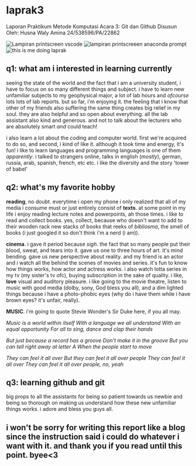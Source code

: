 # laprak3
Laporan Praktikum Metode Komputasi Acara 3: Git dan Github
Disusun Oleh:
Husna Waly Amina 
24/538596/PA/22862

![Lampiran printscreen vscode](<../../OneDrive/Pasfoto Husna Waly Amina (Kuliah)/Screenshots/Screenshot 2025-09-22 065209.png>)
![lampiran printscreeen anaconda prompt](<../../OneDrive/Pasfoto Husna Waly Amina (Kuliah)/Screenshots/Screenshot 2025-09-22 065150.png>)
![this is me doing laprak](../../Downloads/413865-2560x1600-desktop-hd-tom-hiddleston-background-photo.jpg)

## q1: what am i interested in learning currently

seeing the state of the world and the fact that i am a university student, i have to focus on so many different things and subject. i have to learn new unfamiliar subjects to my geophysical major, a lot of lab hours and *ofcourse* lots lots of lab reports. but so far, i'm enjoying it. the feeling that i know that other of my friends also suffering the same thing creates big relief in my soul. they are also helpful and so open about everything. all the lab assistant also kind and generous. and not to talk about the lecturers who are absolutely smart *and* could teach!

i also learn a lot about the coding and computer world. first we're acquired to do so, and second, i kind of like it. although it took time and energy, it's fun! i like to learn languages and programming languages is one of them *apparently*. i talked to strangers online, talks in english (*mostly*), german, russia, arab, spanish, french, etc etc. i like the diversity and the story 'tower of babel'

## q2: what's my favorite hobby

**reading**, no doubt. everytime i open my phone i only realized that all of my media i consume must or just entirely consist of **texts**. at some point in my life i enjoy reading lecture notes and powerpoints, ah those times. i like to read and collect books. yes, collect, because who doesn't want to add to their wooden rack new stacks of books that reeks of *bibliosma*, the smell of books (i just googled it so don't think i'm a nerd (i am)). 

**cinema**. i gave it period because *sigh*. the fact that so many people put their blood, sweat, and tears into it. gave us one to three hours of art. it's mind bending. gave us new perspective about reality. and my friend is an actor and i watch all the behind the scenes of movies and series. it's fun to know how things works, how actor and actress works. i also watch lotta series in my tv (my sister's tv ofc), buying subscription in the sake of quality. i like, **love** visual and auditory pleasure. i like going to the movie theatre, listen to music with good media (dolby, sony, God bless you all), and a dim lighted things because i have a photo-phobic eyes (why do i have them while i have brown eyes? it's unfair, really).

**MUSIC**. i'm going to quote Stevie Wonder's Sir Duke here, if you all may.

*Music is a world within itself*
*With a language we all understand*
*With an equal opportunity*
*For all to sing, dance and clap their hands*

*But just because a record has a groove*
*Don't make it in the groove*
*But you can tell right away at letter A*
*When the people start to move*

*They can feel it all over*
*But they can feel it all over people*
*They can feel it all over*
*They can feel it all over people, no, yeah*

## q3: learning github and git

big props to all the assistants for being so patient towards us newbie and being so thorough on making us understand how these new unfamiliar things works. i adore and bless you guys all. 

## i won't be sorry for writing this report like a blog since the instruction said i could do whatever i want with it. and thank you if you read until this point. byee<3